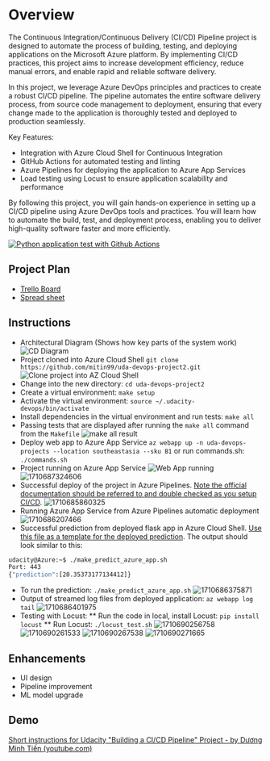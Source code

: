# Overview

The Continuous Integration/Continuous Delivery (CI/CD) Pipeline project is designed to automate the process of building, testing, and deploying applications on the Microsoft Azure platform. By implementing CI/CD practices, this project aims to increase development efficiency, reduce manual errors, and enable rapid and reliable software delivery.

In this project, we leverage Azure DevOps principles and practices to create a robust CI/CD pipeline. The pipeline automates the entire software delivery process, from source code management to deployment, ensuring that every change made to the application is thoroughly tested and deployed to production seamlessly.

Key Features:

* Integration with Azure Cloud Shell for Continuous Integration
* GitHub Actions for automated testing and linting
* Azure Pipelines for deploying the application to Azure App Services
* Load testing using Locust to ensure application scalability and performance

By following this project, you will gain hands-on experience in setting up a CI/CD pipeline using Azure DevOps tools and practices. You will learn how to automate the build, test, and deployment process, enabling you to deliver high-quality software faster and more efficiently.

[![Python application test with Github Actions](https://github.com/mitin99/uda-devops-project2/actions/workflows/main.yml/badge.svg)](https://github.com/mitin99/uda-devops-project2/actions/workflows/main.yml)

## Project Plan

* [Trello Board](https://trello.com/invite/b/mP3tmJVl/ATTI06163ce0805d4b46608c45520b8822bfC0C21F13/udacity-devops-project-2)
* [Spread sheet](https://docs.google.com/spreadsheets/d/12I2MgZaNVbrnGZU8UbnMait3Uy1QZvg4mMwyZTBKGHo/edit?usp=sharing)

## Instructions

* Architectural Diagram (Shows how key parts of the system work)
  ![CD Diagram](image/README/1710680033929.png)
* Project cloned into Azure Cloud Shell
  `git clone https://github.com/mitin99/uda-devops-project2.git`
  ![Clone project into AZ Cloud Shell](image/README/1710680252114.png)
* Change into the new directory:
  `cd uda-devops-project2`
* Create a virtual environment:
  `make setup`
* Activate the virtual environment:
  `source ~/.udacity-devops/bin/activate`
* Install dependencies in the virtual environment and run tests:
  `make all`
* Passing tests that are displayed after running the `make all` command from the `Makefile`
  ![make all result](image/README/1710685669357.png)
* Deploy web app to Azure App Service
  `az webapp up -n uda-devops-projects --location southeastasia --sku B1`
  or run commands.sh: `./commands.sh`
* Project running on Azure App Service
  ![Web App running](image/README/1710680202242.png)
  ![1710687324606](image/README/1710687324606.png)
* Successful deploy of the project in Azure Pipelines.  [Note the official documentation should be referred to and double checked as you setup CI/CD](https://docs.microsoft.com/en-us/azure/devops/pipelines/ecosystems/python-webapp?view=azure-devops).
  ![1710685860325](image/README/1710685860325.png)
* Running Azure App Service from Azure Pipelines automatic deployment
  ![1710686207466](image/README/1710686207466.png)
* Successful prediction from deployed flask app in Azure Cloud Shell.  [Use this file as a template for the deployed prediction](https://github.com/udacity/nd082-Azure-Cloud-DevOps-Starter-Code/blob/master/C2-AgileDevelopmentwithAzure/project/starter_files/flask-sklearn/make_predict_azure_app.sh).
  The output should look similar to this:

```bash
udacity@Azure:~$ ./make_predict_azure_app.sh
Port: 443
{"prediction":[20.35373177134412]}
```

* To run the prediction: `./make_predict_azure_app.sh`
  ![1710686375871](image/README/1710686375871.png)
* Output of streamed log files from deployed application: `az webapp log tail`
  ![1710686401975](image/README/1710686401975.png)
* Testing with Locust:
  ** Run the code in local, install Locust: `pip install locust`
  ** Run Locust: `./locust_test.sh`
  ![1710690256758](image/README/1710690256758.png)
  ![1710690261533](image/README/1710690261533.png)
  ![1710690267538](image/README/1710690267538.png)
  ![1710690271665](image/README/1710690271665.png)

## Enhancements

* UI design
* Pipeline improvement
* ML model upgrade

## Demo

[Short instructions for Udacity &#34;Building a CI/CD Pipeline&#34; Project - by Dương Minh Tiến (youtube.com)](https://www.youtube.com/watch?v=6OhMeCxGNms&t=1s)
